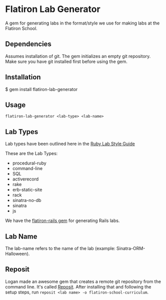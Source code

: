 # Flatiron Lab Generator

A gem for generating labs in the format/style we use for making labs at the Flatiron School.

## Dependencies

Assumes installation of git. The gem initializes an empty git repository. Make sure you have git installed first before using the gem.

## Installation

$ gem install flatiron-lab-generator

## Usage

`flatiron-lab-generator <lab-type> <lab-name>`

## Lab Types

Lab types have been outlined here in the [Ruby Lab Style Guide](https://github.com/flatiron-school-curriculum/ruby-lab-style-guide#topics)

These are the Lab Types:

* procedural-ruby
* command-line
* SQL
* activerecord
* rake
* erb-static-site
* rack
* sinatra-no-db 
* sinatra
* js

We have the [flatiron-rails gem](https://github.com/flatiron-school/flatiron-rails) for generating Rails labs.

## Lab Name

The lab-name refers to the name of the lab (example: Sinatra-ORM-Halloween).

## Reposit

Logan made an awesome gem that creates a remote git repository from the command line. It's called [Reposit](https://github.com/loganhasson/reposit). After installing that and following the setup steps, run `reposit <lab name> -o flatiron-school-curriculum`.